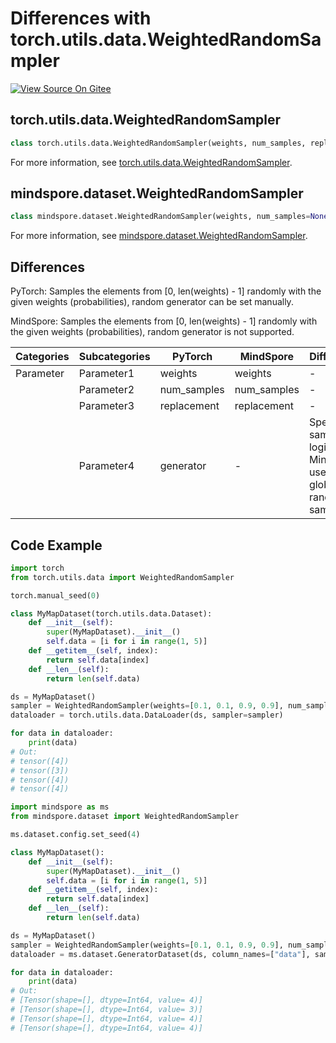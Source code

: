 # Differences with torch.utils.data.WeightedRandomSampler

[![View Source On Gitee](https://mindspore-website.obs.cn-north-4.myhuaweicloud.com/website-images/master/resource/_static/logo_source_en.svg)](https://gitee.com/mindspore/docs/blob/master/docs/mindspore/source_en/note/api_mapping/pytorch_diff/WeightedRandomSampler.md)

## torch.utils.data.WeightedRandomSampler

```python
class torch.utils.data.WeightedRandomSampler(weights, num_samples, replacement=True, generator=None)
```

For more information, see [torch.utils.data.WeightedRandomSampler](https://pytorch.org/docs/1.8.1/data.html#torch.utils.data.WeightedRandomSampler).

## mindspore.dataset.WeightedRandomSampler

```python
class mindspore.dataset.WeightedRandomSampler(weights, num_samples=None, replacement=True)
```

For more information, see [mindspore.dataset.WeightedRandomSampler](https://mindspore.cn/docs/en/master/api_python/dataset/mindspore.dataset.WeightedRandomSampler.html).

## Differences

PyTorch: Samples the elements from [0, len(weights) - 1] randomly with the given weights (probabilities), random generator can be set manually.

MindSpore: Samples the elements from [0, len(weights) - 1] randomly with the given weights (probabilities), random generator is not supported.

| Categories | Subcategories |PyTorch | MindSpore | Difference |
| --- | ---   | ---   | ---        |---  |
|Parameter | Parameter1 | weights  | weights   | -|
|     | Parameter2 | num_samples    | num_samples  |- |
|     | Parameter3 | replacement    | replacement   |- |
|     | Parameter4 | generator  | -  | Specifies sampling logic. MindSpore uses global random sampling. |

## Code Example

```python
import torch
from torch.utils.data import WeightedRandomSampler

torch.manual_seed(0)

class MyMapDataset(torch.utils.data.Dataset):
    def __init__(self):
        super(MyMapDataset).__init__()
        self.data = [i for i in range(1, 5)]
    def __getitem__(self, index):
        return self.data[index]
    def __len__(self):
        return len(self.data)

ds = MyMapDataset()
sampler = WeightedRandomSampler(weights=[0.1, 0.1, 0.9, 0.9], num_samples=4)
dataloader = torch.utils.data.DataLoader(ds, sampler=sampler)

for data in dataloader:
    print(data)
# Out:
# tensor([4])
# tensor([3])
# tensor([4])
# tensor([4])
```

```python
import mindspore as ms
from mindspore.dataset import WeightedRandomSampler

ms.dataset.config.set_seed(4)

class MyMapDataset():
    def __init__(self):
        super(MyMapDataset).__init__()
        self.data = [i for i in range(1, 5)]
    def __getitem__(self, index):
        return self.data[index]
    def __len__(self):
        return len(self.data)

ds = MyMapDataset()
sampler = WeightedRandomSampler(weights=[0.1, 0.1, 0.9, 0.9], num_samples=4)
dataloader = ms.dataset.GeneratorDataset(ds, column_names=["data"], sampler=sampler)

for data in dataloader:
    print(data)
# Out:
# [Tensor(shape=[], dtype=Int64, value= 4)]
# [Tensor(shape=[], dtype=Int64, value= 3)]
# [Tensor(shape=[], dtype=Int64, value= 4)]
# [Tensor(shape=[], dtype=Int64, value= 4)]
```

